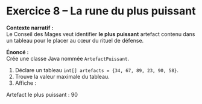 # Exercice 8 – La rune du plus puissant

**Contexte narratif :**  
Le Conseil des Mages veut identifier **le plus puissant** artefact contenu dans un tableau pour le placer au cœur du rituel de défense.

**Énoncé :**  
Crée une classe Java nommée `ArtefactPuissant`.  
1. Déclare un tableau `int[] artefacts = {34, 67, 89, 23, 90, 58}`.  
2. Trouve la valeur maximale du tableau.  
3. Affiche :

Artefact le plus puissant : 90
